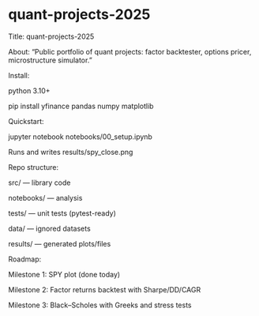 # quant-projects-2025
Title: quant-projects-2025

About: “Public portfolio of quant projects: factor backtester, options pricer, microstructure simulator.”​

Install:

python 3.10+

pip install yfinance pandas numpy matplotlib​

Quickstart:

jupyter notebook notebooks/00_setup.ipynb

Runs and writes results/spy_close.png

Repo structure:

src/ — library code

notebooks/ — analysis

tests/ — unit tests (pytest-ready)

data/ — ignored datasets

results/ — generated plots/files​

Roadmap:

Milestone 1: SPY plot (done today)

Milestone 2: Factor returns backtest with Sharpe/DD/CAGR

Milestone 3: Black–Scholes with Greeks and stress tests
